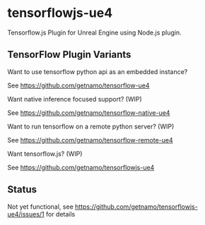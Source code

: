 # tensorflowjs-ue4
Tensorflow.js Plugin for Unreal Engine using Node.js plugin.

## TensorFlow Plugin Variants

Want to use tensorflow python api as an embedded instance? 

See https://github.com/getnamo/tensorflow-ue4

Want native inference focused support? (WIP)

See https://github.com/getnamo/tensorflow-native-ue4

Want to run tensorflow on a remote python server? (WIP)

See https://github.com/getnamo/tensorflow-remote-ue4

Want tensorflow.js? (WIP)

See https://github.com/getnamo/tensorflowjs-ue4

## Status

Not yet functional, see https://github.com/getnamo/tensorflowjs-ue4/issues/1 for details

